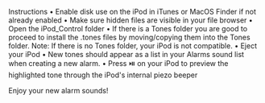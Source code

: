 Instructions
• Enable disk use on the iPod in iTunes or MacOS Finder if not already enabled
• Make sure hidden files are visible in your file browser
• Open the iPod_Control folder
• If there is a Tones folder you are good to proceed to install the .tones files by moving/copying them into the Tones folder. 
Note: If there is no Tones folder, your iPod is not compatible.
• Eject your iPod
• New tones should appear as a list in your Alarms sound list when creating a new alarm.
• Press ⏯️ on your iPod to preview the highlighted tone through the iPod's internal piezo beeper

Enjoy your new alarm sounds!
